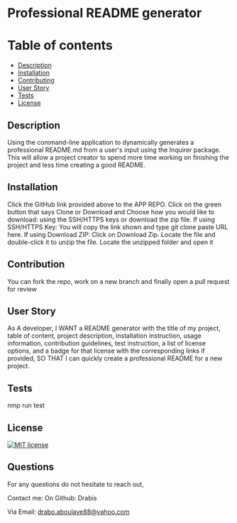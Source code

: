 # Professional README generator
  # Table of contents
  * [Description](#description)
  * [Installation](#installation)
  * [Contributing](#contributing)
  * [User Story](#userstory)
  * [ Tests ](#Tests)
  * [License](#license)

  ## Description
  Using the command-line application to dynamically generates a professional README.md from a user's input using the Inquirer package. This will allow a project creator to spend more time working on finishing the project and less time creating a good README.

  ## Installation
  Click the GitHub link provided above to the APP REPO. Click on the green button that says Clone or Download and Choose how you would like to download: using the SSH/HTTPS keys or download the zip file. If using SSH/HTTPS Key: You will copy the link shown and type git clone paste URL here. If using Download ZIP: Click on Download Zip. Locate the file and double-click it to unzip the file. Locate the unzipped folder and open it

  ## Contribution
  You can fork the repo, work on a new branch and finally open a pull request for review

  ## User Story
  As A developer, I WANT a README generator with the title of my project, table of content, project description, installation instruction, usage information, contribution guidelines, test instruction, a list of license options, and a badge for that license with the corresponding links if provided, SO THAT I can quickly create a professional README for a new project.

  ## Tests
  nmp run test

  ## License
  [![MIT license](https://img.shields.io/badge/License-MIT-blue.svg)](https://lbesson.mit-license.org/)
  

  ## Questions
  For any questions do not hesitate to reach out, 

  Contact me:
  On Github: Drabis 

  Via Email: drabo.aboulaye88@yahoo.com

